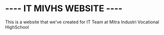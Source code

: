 # ---- IT MIVHS WEBSITE ----

This is a website that we've created for IT Team at Mitra Industri Vocational HighSchool
